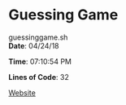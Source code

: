 # Guessing Game
guessinggame.sh  
**Date**: 04/24/18
 
**Time**: 07:10:54 PM
 
**Lines of Code**: 32
 
[Website](https://cptnapalm.github.io/tuwb-guessinggame)
